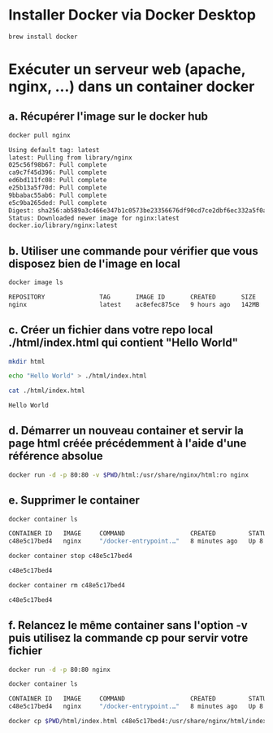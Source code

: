 # Installer Docker via Docker Desktop

```bash 
brew install docker
```

# Exécuter un serveur web (apache, nginx, ...) dans un container docker

## a. Récupérer l'image sur le docker hub

```bash
docker pull nginx

Using default tag: latest
latest: Pulling from library/nginx
025c56f98b67: Pull complete
ca9c7f45d396: Pull complete
ed6bd111fc08: Pull complete
e25b13a5f70d: Pull complete
9bbabac55ab6: Pull complete
e5c9ba265ded: Pull complete
Digest: sha256:ab589a3c466e347b1c0573be23356676df90cd7ce2dbf6ec332a5f0a8b5e59db
Status: Downloaded newer image for nginx:latest
docker.io/library/nginx:latest
```


## b. Utiliser une commande pour vérifier que vous disposez bien de l'image en local

```bash
docker image ls

REPOSITORY               TAG       IMAGE ID       CREATED       SIZE
nginx                    latest    ac8efec875ce   9 hours ago   142MB
```


## c. Créer un fichier dans votre repo local ./html/index.html qui contient "Hello World"

```bash
mkdir html

echo "Hello World" > ./html/index.html

cat ./html/index.html

Hello World
```


## d. Démarrer un nouveau container et servir la page html créée précédemment à l'aide d'une référence absolue

```bash
docker run -d -p 80:80 -v $PWD/html:/usr/share/nginx/html:ro nginx
```

## e. Supprimer le container

```bash
docker container ls

CONTAINER ID   IMAGE     COMMAND                  CREATED         STATUS         PORTS                NAMES
c48e5c17bed4   nginx     "/docker-entrypoint.…"   8 minutes ago   Up 8 minutes   0.0.0.0:80->80/tcp   vigilant_lumiere

docker container stop c48e5c17bed4

c48e5c17bed4

docker container rm c48e5c17bed4

c48e5c17bed4
```

## f. Relancez le même container sans l'option -v puis utilisez la commande cp pour servir votre fichier

```bash
docker run -d -p 80:80 nginx

docker container ls

CONTAINER ID   IMAGE     COMMAND                  CREATED         STATUS         PORTS                NAMES
c48e5c17bed4   nginx     "/docker-entrypoint.…"   8 minutes ago   Up 8 minutes

docker cp $PWD/html/index.html c48e5c17bed4:/usr/share/nginx/html/index.html
```